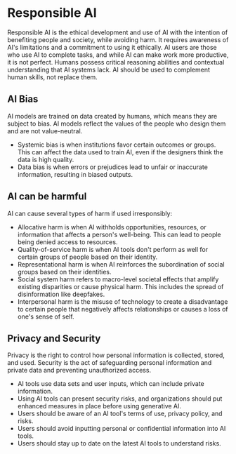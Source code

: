 # Responsible AI
Responsible AI is the ethical development and use of AI with the intention of benefiting people and society, while avoiding harm. It requires awareness of AI's limitations and a commitment to using it ethically. AI users are those who use AI to complete tasks, and while AI can make work more productive, it is not perfect. Humans possess critical reasoning abilities and contextual understanding that AI systems lack. AI should be used to complement human skills, not replace them.

## AI Bias
AI models are trained on data created by humans, which means they are subject to bias. AI models reflect the values of the people who design them and are not value-neutral.

- Systemic bias is when institutions favor certain outcomes or groups. This can affect the data used to train AI, even if the designers think the data is high quality.
- Data bias is when errors or prejudices lead to unfair or inaccurate information, resulting in biased outputs.
## AI can be harmful
AI can cause several types of harm if used irresponsibly:

- Allocative harm is when AI withholds opportunities, resources, or information that affects a person's well-being. This can lead to people being denied access to resources.
- Quality-of-service harm is when AI tools don't perform as well for certain groups of people based on their identity.
- Representational harm is when AI reinforces the subordination of social groups based on their identities.
- Social system harm refers to macro-level societal effects that amplify existing disparities or cause physical harm. This includes the spread of disinformation like deepfakes.
- Interpersonal harm is the misuse of technology to create a disadvantage to certain people that negatively affects relationships or causes a loss of one's sense of self.
## Privacy and Security
Privacy is the right to control how personal information is collected, stored, and used. Security is the act of safeguarding personal information and private data and preventing unauthorized access.

- AI tools use data sets and user inputs, which can include private information.
- Using AI tools can present security risks, and organizations should put enhanced measures in place before using generative AI.
- Users should be aware of an AI tool's terms of use, privacy policy, and risks.
- Users should avoid inputting personal or confidential information into AI tools.
- Users should stay up to date on the latest AI tools to understand risks.